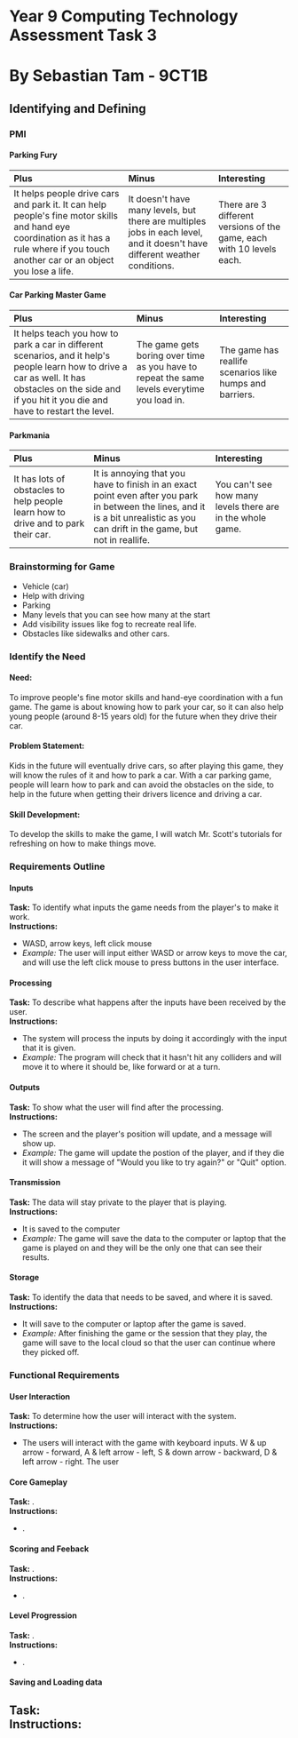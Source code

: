 # Year 9 Computing Technology Assessment Task 3
# By Sebastian Tam - 9CT1B
## Identifying and Defining
### PMI
#### Parking Fury
| Plus | Minus | Interesting |
| :---- | :---- | :---- |
| It helps people drive cars and park it. It can help people's fine motor skills and hand eye coordination as it has a rule where if you touch another car or an object you lose a life. | It doesn't have many levels, but there are multiples jobs in each level, and it doesn't have different weather conditions. | There are 3 different versions of the game, each with 10 levels each. |
#### Car Parking Master Game
| Plus | Minus | Interesting |
| :---- | :---- | :---- |
| It helps teach you how to park a car in different scenarios, and it help's people learn how to drive a car as well. It has obstacles on the side and if you hit it you die and have to restart the level. | The game gets boring over time as you have to repeat the same levels everytime you load in. | The game has reallife scenarios like humps and barriers. |
#### Parkmania
| Plus | Minus | Interesting |
| :---- | :---- | :---- |
| It has lots of obstacles to help people learn how to drive and to park their car. | It is annoying that you have to finish in an exact point even after you park in between the lines, and it is a bit unrealistic as you can drift in the game, but not in reallife. | You can't see how many levels there are in the whole game. |
### Brainstorming for Game
- Vehicle (car)
- Help with driving
- Parking
- Many levels that you can see how many at the start
- Add visibility issues like fog to recreate real life.
- Obstacles like sidewalks and other cars.
### Identify the Need
#### **Need:** 
To improve people's fine motor skills and hand-eye coordination with a fun game. 
The game is about knowing how to park your car, so it can also help young people 
(around 8-15 years old) for the future when they drive their car.
#### **Problem Statement:** 
Kids in the future will eventually drive cars, so after playing this 
game, they will know the rules of it and how to park a car. With a car parking game, people 
will learn how to park and can avoid the obstacles on the side, to help in the future
when getting their drivers licence and driving a car.
#### **Skill Development:** 
To develop the skills to make the game, I will watch Mr. Scott's tutorials for refreshing 
on how to make things move. 
### Requirements Outline
#### Inputs
**Task:** To identify what inputs the game needs from the player's to make it work.\
**Instructions:**
- WASD, arrow keys, left click mouse
- *Example:*  The user will input either WASD or arrow keys to move the car, and will use the left click mouse to press buttons in the user interface.
#### Processing
**Task:** To describe what happens after the inputs have been received by the user.\
**Instructions:** 
- The system will process the inputs by doing it accordingly with the input that it is given.
- *Example:* The program will check that it hasn't hit any colliders and will move it to where it should be, like forward or at a turn.
#### Outputs
**Task:** To show what the user will find after the processing.\
**Instructions:** 
- The screen and the player's position will update, and a message will show up.
- *Example:* The game will update the postion of the player, and if they die it will show a message of "Would you like to try again?" or "Quit" option.
#### Transmission
**Task:** The data will stay private to the player that is playing.\
**Instructions:**
- It is saved to the computer
- *Example:* The game will save the data to the computer or laptop that the game is played on and they will be the only one that can see their results.
#### Storage
**Task:** To identify the data that needs to be saved, and where it is saved.\
**Instructions:**
- It will save to the computer or laptop after the game is saved.
- *Example:* After finishing the game or the session that they play, the game will save to the local cloud so that the user can continue where they picked off.
### Functional Requirements
#### User Interaction
**Task:** To determine how the user will interact with the system.\
**Instructions:**
- The users will interact with the game with keyboard inputs. W & up arrow - forward, A & left arrow - left, S & down arrow - backward, D & left arrow - right. The user
#### Core Gameplay
**Task:** .\
**Instructions:**
- .
#### Scoring and Feeback
**Task:** .\
**Instructions:**
- .
#### Level Progression
**Task:** .\
**Instructions:**
- .
#### Saving and Loading data
**Task:** \
**Instructions:**
- 